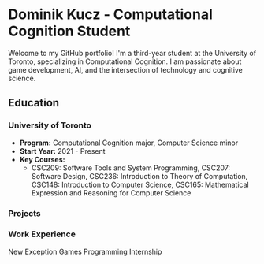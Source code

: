 # Dominik Kucz - Computational Cognition Student 

Welcome to my GitHub portfolio! I'm a third-year student at the University of Toronto, specializing in Computational Cognition. I am passionate about game development, AI, and the intersection of technology and cognitive science.

## Education
### University of Toronto
- **Program:** Computational Cognition major, Computer Science minor
- **Start Year:** 2021 - Present
- **Key Courses:**
  -  CSC209: Software Tools and System Programming, CSC207: Software Design, CSC236: Introduction to Theory of Computation, CSC148: Introduction to Computer Science, CSC165: Mathematical Expression and Reasoning for Computer Science

### Projects

### Work Experience
New Exception Games Programming Internship
